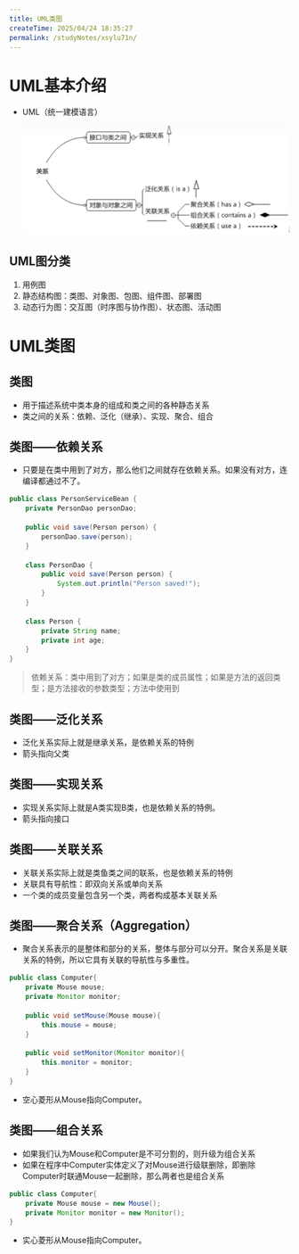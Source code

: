```yaml
---
title: UML类图
createTime: 2025/04/24 18:35:27
permalink: /studyNotes/xsylu71n/
---
```

# UML基本介绍

- UML（统一建模语言）

  ![94d6b9ef9b17cc7d16d1b65ae6f3a55b](./assets/94d6b9ef9b17cc7d16d1b65ae6f3a55b.png)

## UML图分类

1. 用例图
2. 静态结构图：类图、对象图、包图、组件图、部署图
3. 动态行为图：交互图（时序图与协作图）、状态图、活动图

# UML类图

## 类图

- 用于描述系统中类本身的组成和类之间的各种静态关系
- 类之间的关系：依赖、泛化（继承）、实现、聚合、组合

## 类图——依赖关系

- 只要是在类中用到了对方，那么他们之间就存在依赖关系。如果没有对方，连编译都通过不了。

```java
public class PersonServiceBean {
    private PersonDao personDao;

    public void save(Person person) {
        personDao.save(person);
    }
    
    class PersonDao {
        public void save(Person person) {
            System.out.println("Person saved!");
        }
    }
    
    class Person {
        private String name;
        private int age;
    }
}

```

> 依赖关系：类中用到了对方；如果是类的成员属性；如果是方法的返回类型；是方法接收的参数类型；方法中使用到

## 类图——泛化关系

- 泛化关系实际上就是继承关系，是依赖关系的特例
- 箭头指向父类

## 类图——实现关系

- 实现关系实际上就是A类实现B类，也是依赖关系的特例。
- 箭头指向接口

## 类图——关联关系

- 关联关系实际上就是类鱼类之间的联系，也是依赖关系的特例
- 关联具有导航性：即双向关系或单向关系
- 一个类的成员变量包含另一个类，两者构成基本关联关系

## 类图——聚合关系（Aggregation）

- 聚合关系表示的是整体和部分的关系，整体与部分可以分开。聚合关系是关联关系的特例，所以它具有关联的导航性与多重性。

```java
public class Computer{
    private Mouse mouse;
    private Monitor monitor;
    
    public void setMouse(Mouse mouse){
        this.mouse = mouse;
    }
    
    public void setMonitor(Monitor monitor){
        this.monitor = monitor;
    }
}
```

- 空心菱形从Mouse指向Computer。

## 类图——组合关系

- 如果我们认为Mouse和Computer是不可分割的，则升级为组合关系
- 如果在程序中Computer实体定义了对Mouse进行级联删除，即删除Computer时联通Mouse一起删除，那么两者也是组合关系

```java
public class Computer{
    private Mouse mouse = new Mouse();
    private Monitor monitor = new Monitor();
}
```

- 实心菱形从Mouse指向Computer。
